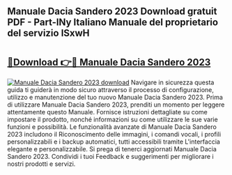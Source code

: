 ## Manuale Dacia Sandero 2023 Download gratuit PDF - Part-lNy Italiano Manuale del proprietario del servizio ISxwH

# <h2><a href="http://dfgzo1e.blite.top/?on=Manuale+Dacia+Sandero+2023">🔗Download 👉🔴 Manuale Dacia Sandero 2023</a></h2>

[![Manuale Dacia Sandero 2023 download](https://i.imgur.com/lujVjoI.png)](http://dfgzo1e.blite.top/?on=Manuale+Dacia+Sandero+2023)
Navigare in sicurezza questa guida ti guiderà in modo sicuro attraverso il processo di configurazione, utilizzo e manutenzione del tuo nuovo Manuale Dacia Sandero 2023. Prima di utilizzare Manuale Dacia Sandero 2023, prenditi un momento per leggere attentamente questo Manuale. Fornisce istruzioni dettagliate su come impostare il prodotto, nonché informazioni su come utilizzare le sue varie funzioni e possibilità. Le funzionalità avanzate di Manuale Dacia Sandero 2023 includono il Riconoscimento delle immagini, i comandi vocali, i profili personalizzabili e i backup automatici, tutti accessibili tramite L'interfaccia elegante e personalizzabile. Si prega di tenerci aggiornati Manuale Dacia Sandero 2023. Condividi i tuoi Feedback e suggerimenti per migliorare i nostri prodotti e servizi.
